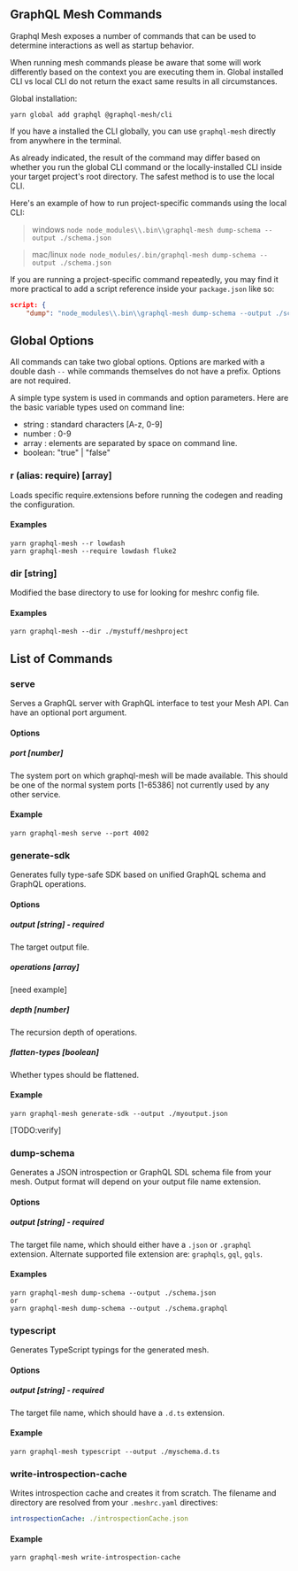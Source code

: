 ## GraphQL Mesh Commands

Graphql Mesh exposes a number of commands that can be used to determine interactions as well as startup behavior.

When running mesh commands please be aware that some will work differently based on the context you are executing them in. Global installed CLI vs local CLI do not return the exact same results in all circumstances.

Global installation:
```
yarn global add graphql @graphql-mesh/cli
```

If you have a installed the CLI globally, you can use `graphql-mesh` directly from anywhere in the terminal.

As already indicated, the result of the command may differ based on whether you run the global CLI command or the locally-installed CLI inside your target project's root directory.
The safest method is to use the local CLI.

Here's an example of how to run project-specific commands using the local CLI:

> windows     `node node_modules\\.bin\\graphql-mesh dump-schema --output ./schema.json`

> mac/linux   `node node_modules/.bin/graphql-mesh dump-schema --output ./schema.json`



If you are running a project-specific command repeatedly, you may find it more practical to add a script reference inside your `package.json` like so:

```json
script: {
    "dump": "node_modules\\.bin\\graphql-mesh dump-schema --output ./schema.json",
```


## Global Options

All commands can take  two global options. Options are marked with a double dash `--` while commands themselves do not have a prefix.
Options are not required.

A simple type system is used in commands and option parameters. Here are the basic variable types used on command line:
- string : standard characters [A-z, 0-9]
- number : 0-9
- array  : elements are separated by space on command line.
- boolean: "true" | "false"

###  r (alias: require)  [array]

Loads specific require.extensions before running the codegen and reading the configuration.


#### Examples
```
yarn graphql-mesh --r lowdash
yarn graphql-mesh --require lowdash fluke2
```


### dir  [string]

Modified the base directory to use for looking for meshrc config file.

#### Examples
```
yarn graphql-mesh --dir ./mystuff/meshproject
```


## List of Commands

### serve

Serves a GraphQL server with GraphQL interface to test your Mesh API. Can have an optional port argument.

#### Options

##### port [number]

The system port on which graphql-mesh will be made available. This should be one of the normal system ports [1-65386] not currently used by any other service.


#### Example
```
yarn graphql-mesh serve --port 4002
```


### generate-sdk

Generates fully type-safe SDK based on unified GraphQL schema and GraphQL operations.

#### Options

##### output [string] - required

The target output file.

##### operations [array]

[need example]

##### depth [number]

The recursion depth of operations.

##### flatten-types [boolean]

Whether types should be flattened.

#### Example
```
yarn graphql-mesh generate-sdk --output ./myoutput.json
```
[TODO:verify]


### dump-schema

Generates a JSON introspection or GraphQL SDL schema file from your mesh. Output format will depend on your output file name extension.

#### Options

##### output [string] - required
The target file name, which should either have a `.json` or `.graphql` extension. Alternate supported file extension are: `graphqls`, `gql`, `gqls`.


#### Examples
```
yarn graphql-mesh dump-schema --output ./schema.json
or
yarn graphql-mesh dump-schema --output ./schema.graphql
```

### typescript

Generates TypeScript typings for the generated mesh.

#### Options

##### output [string] - required
The target file name, which should have a `.d.ts` extension.


#### Example
```
yarn graphql-mesh typescript --output ./myschema.d.ts
```


### write-introspection-cache

Writes introspection cache and creates it from scratch. The filename and directory are resolved from your `.meshrc.yaml` directives:

```yaml
introspectionCache: ./introspectionCache.json
```


#### Example
```
yarn graphql-mesh write-introspection-cache
```
